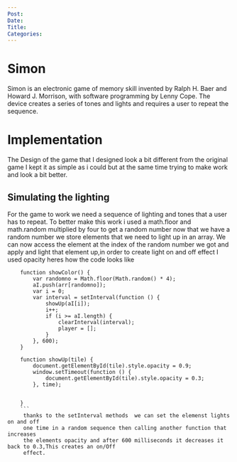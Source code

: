 ```yaml
---
Post:
Date:
Title:
Categories:
---
```


# Simon

Simon is an electronic game of memory skill invented by Ralph H. Baer and Howard J. Morrison, with software programming by Lenny Cope. The device creates a series of tones and lights and requires a user to repeat the sequence.

# Implementation

The Design of the game that I designed look a bit different from the original game
I kept it as simple as i could but at the same time trying to make work and look a bit better.

## Simulating the lighting

For the game to work we need a sequence of lighting and tones that a user has to repeat.
To better make this work i used a math.floor and math.random multiplied by four to get a random number
now that we have a random number we store elements that we need to light up in an array.
We can now access the element at the index of the random number we got and apply and light that element up,in order to create light on and off effect I used opacity heres how the code looks like

```
    function showColor() {
        var randomno = Math.floor(Math.random() * 4);
        aI.push(arr[randomno]);
        var i = 0;
        var interval = setInterval(function () {
            showUp(aI[i]);
            i++;
            if (i >= aI.length) {
                clearInterval(interval);
                player = [];
            }
        }, 600);
    }

    function showUp(tile) {
        document.getElementById(tile).style.opacity = 0.9;
        window.setTimeout(function () {
            document.getElementById(tile).style.opacity = 0.3;
        }, time);


    }
    ```
     thanks to the setInterval methods  we can set the elemenst lights on and off
     one time in a random sequence then calling another function that increases
     the elements opacity and after 600 milliseconds it decreases it back to 0.3,This creates an on/Off
     effect.
